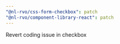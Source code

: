 ```yaml
---
"@nl-rvo/css-form-checkbox": patch
"@nl-rvo/component-library-react": patch
---
```


Revert coding issue in checkbox
